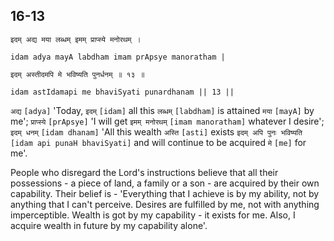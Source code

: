 ## 16-13


```shloka-sa
इदम् अद्य मया लब्धम् इमम् प्राप्स्ये मनोरथम् ।
```
```shloka-sa-hk
idam adya mayA labdham imam prApsye manoratham |
```
```shloka-sa
इदम् अस्तीदमपि मे भविष्यति पुनर्धनम् ॥ १३ ॥
```
```shloka-sa-hk
idam astIdamapi me bhaviSyati punardhanam || 13 ||
```

`अद्य` `[adya]` 'Today, `इदम्` `[idam]` all this `लब्धम्` `[labdham]` is attained `मया` `[mayA]` by me'; `प्राप्स्ये` `[prApsye]` 'I will get `इमम् मनोरथम्` `[imam manoratham]` whatever I desire'; `इदम् धनम्` `[idam dhanam]` 'All this wealth `अस्ति` `[asti]` exists `इदम् अपि पुनः भविष्यति` `[idam api punaH bhaviSyati]` and will continue to be acquired `मे` `[me]` for me'.

People who disregard the Lord's instructions believe that all their possessions - a piece of land, a family or a son - are acquired by their own capability. Their belief is - 'Everything that I achieve is by my ability, not by anything that I can't perceive. Desires are fulfilled by me, not with anything imperceptible. Wealth is got by my capability - it exists for me. Also, I acquire wealth in future by my capability alone'. 

